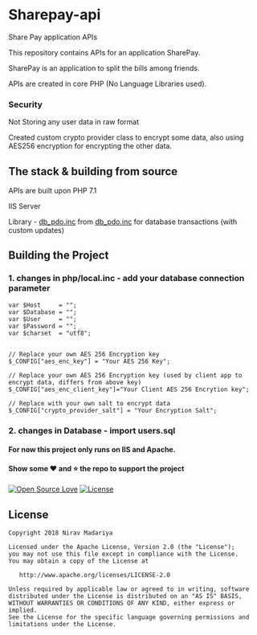 # Sharepay-api
Share Pay application APIs

This repository contains APIs for an application SharePay.

SharePay is an application to split the bills among friends.

APIs are created in core PHP (No Language Libraries used).

### Security 
Not Storing any user data in raw format

Created custom crypto provider class to encrypt some data, also using AES256 encryption for encrypting the other data.

## The stack & building from source 
APIs are built upon PHP 7.1

IIS Server

Library - <a href="https://github.com/niravmadariya/sharepay-api/blob/master/php/db_pdo.inc">db_pdo.inc</a> from <a href="https://github.com/niravmadariya/phplib/tree/master/inc/db_pdo.inc">db_pdo.inc</a> for database transactions (with custom updates) 

## Building the Project

### 1. changes in php/local.inc - add your database connection parameter
```
var $Host     = "";
var $Database = "";
var $User     = "";
var $Password = "";
var $charset  = "utf8";


// Replace your own AES 256 Encryption key
$_CONFIG["aes_enc_key"] = "Your AES 256 Key";

// Replace your own AES 256 Encryption key (used by client app to encrypt data, differs from above key)
$_CONFIG["aes_enc_client_key"]="Your Client AES 256 Encrytion key";

// Replace with your own salt to encrypt data 
$_CONFIG["crypto_provider_salt"] = "Your Encryption Salt";

```

### 2. changes in Database - import users.sql

#### For now this project only runs on IIS and Apache.

#### Show some :heart: and :star: the repo to support the project
[![Open Source Love](https://badges.frapsoft.com/os/v1/open-source.svg?v=102)](https://opensource.org/licenses/Apache-2.0)
[![License](https://img.shields.io/badge/license-Apache%202.0-blue.svg)](https://github.com/niravmadariya/sharepay-api/blob/master/LICENSE)

## License

```
Copyright 2018 Nirav Madariya

Licensed under the Apache License, Version 2.0 (the "License");
you may not use this file except in compliance with the License.
You may obtain a copy of the License at

   http://www.apache.org/licenses/LICENSE-2.0

Unless required by applicable law or agreed to in writing, software
distributed under the License is distributed on an "AS IS" BASIS,
WITHOUT WARRANTIES OR CONDITIONS OF ANY KIND, either express or implied.
See the License for the specific language governing permissions and
limitations under the License.

```
